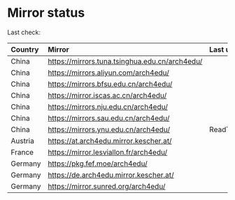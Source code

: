 <script src="./time.js"></script>
# Mirror status
Last check: <script type="text/javascript">localize(1680837524.908724);</script>

|Country|Mirror|Last update|
|:------|:-----|:----------|
|China|https://mirrors.tuna.tsinghua.edu.cn/arch4edu/|<script type="text/javascript">localize(1680805933);</script>|
|China|https://mirrors.aliyun.com/arch4edu/|<script type="text/javascript">localize(1680805933);</script>|
|China|https://mirrors.bfsu.edu.cn/arch4edu/|<script type="text/javascript">localize(1680805933);</script>|
|China|https://mirror.iscas.ac.cn/arch4edu/|<script type="text/javascript">localize(1680805933);</script>|
|China|https://mirrors.nju.edu.cn/arch4edu/|<script type="text/javascript">localize(1680763033);</script>|
|China|https://mirrors.sau.edu.cn/arch4edu/|<script type="text/javascript">localize(1673850842);</script>|
|China|https://mirrors.ynu.edu.cn/arch4edu/|ReadTimeout|
|Austria|https://at.arch4edu.mirror.kescher.at/|<script type="text/javascript">localize(1680805933);</script>|
|France|https://mirror.lesviallon.fr/arch4edu/|<script type="text/javascript">localize(1680805933);</script>|
|Germany|https://pkg.fef.moe/arch4edu/|<script type="text/javascript">localize(1680805933);</script>|
|Germany|https://de.arch4edu.mirror.kescher.at/|<script type="text/javascript">localize(1680805933);</script>|
|Germany|https://mirror.sunred.org/arch4edu/|<script type="text/javascript">localize(1680805933);</script>|

<script src="./tablefilter/tablefilter.js"></script>
<script src="./table.js"></script>